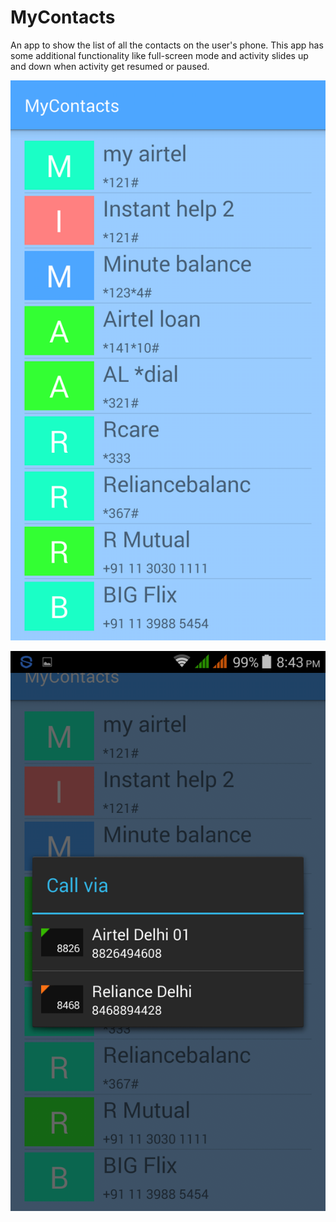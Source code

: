 # MyContacts
An app to show the list of all the contacts on the user's phone. This app has some additional functionality like full-screen mode and activity slides up and down when activity get resumed or paused.

![alt text](screenshots/Screenshot_2016-06-16-20-42-57.png "screenshots of the app")




![alt text](screenshots/Screenshot_2016-06-16-20-43-07.png "screenshots of the app")
